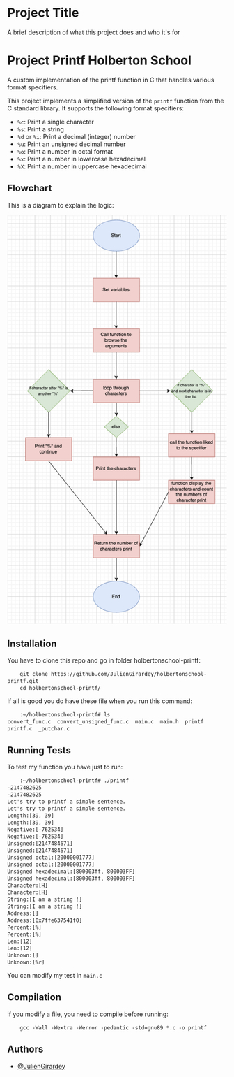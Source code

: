 # Project Title

A brief description of what this project does and who it's for

# Project Printf Holberton School

A custom implementation of the printf function in C that handles various format specifiers.

This project implements a simplified version of the `printf` function from the C standard library. It supports the following format specifiers:

- `%c`: Print a single character
- `%s`: Print a string
- `%d` or `%i`: Print a decimal (integer) number
- `%u`: Print an unsigned decimal number
- `%o`: Print a number in octal format
- `%x`: Print a number in lowercase hexadecimal
- `%X`: Print a number in uppercase hexadecimal

## Flowchart

This is a diagram to explain the logic:

![Flowchart](Flowchart_printf.png)

## Installation

You have to clone this repo and go in folder holbertonschool-printf:

```
    git clone https://github.com/JulienGirardey/holbertonschool-printf.git
    cd holbertonschool-printf/
```

If all is good you do have these file when you run this command:

```
    :~/holbertonschool-printf# ls
convert_func.c  convert_unsigned_func.c  main.c  main.h  printf  printf.c  _putchar.c

```

## Running Tests

To test my function you have just to run:

```
    :~/holbertonschool-printf# ./printf 
-2147482625
-2147482625
Let's try to printf a simple sentence.
Let's try to printf a simple sentence.
Length:[39, 39]
Length:[39, 39]
Negative:[-762534]
Negative:[-762534]
Unsigned:[2147484671]
Unsigned:[2147484671]
Unsigned octal:[20000001777]
Unsigned octal:[20000001777]
Unsigned hexadecimal:[800003ff, 800003FF]
Unsigned hexadecimal:[800003ff, 800003FF]
Character:[H]
Character:[H]
String:[I am a string !]
String:[I am a string !]
Address:[]
Address:[0x7ffe637541f0]
Percent:[%]
Percent:[%]
Len:[12]
Len:[12]
Unknown:[]
Unknown:[%r]
```

You can modify my test in `main.c`

## Compilation

if you modify a file, you need to compile before running:

```
    gcc -Wall -Wextra -Werror -pedantic -std=gnu89 *.c -o printf
```

## Authors

- [@JulienGirardey](https://github.com/JulienGirardey)